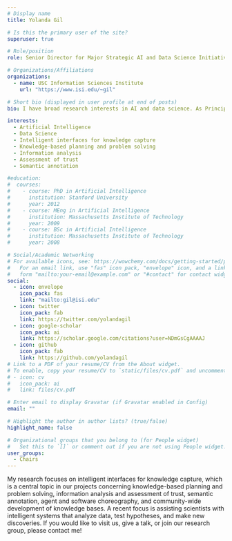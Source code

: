 ```yaml
---
# Display name
title: Yolanda Gil

# Is this the primary user of the site?
superuser: true

# Role/position
role: Senior Director for Major Strategic AI and Data Science Initiatives

# Organizations/Affiliations
organizations:
  - name: USC Information Sciences Institute
    url: "https://www.isi.edu/~gil"

# Short bio (displayed in user profile at end of posts)
bio: I have broad research interests in AI and data science. As Principal Scientist I lead the Interactive Knowledge Capture research group, which is part of AI@ISI.

interests:
  - Artificial Intelligence
  - Data Science
  - Intelligent interfaces for knowledge capture
  - Knowledge-based planning and problem solving
  - Information analysis
  - Assessment of trust
  - Semantic annotation

#education:
#  courses:
#    - course: PhD in Artificial Intelligence
#      institution: Stanford University
#      year: 2012
#    - course: MEng in Artificial Intelligence
#      institution: Massachusetts Institute of Technology
#      year: 2009
#    - course: BSc in Artificial Intelligence
#      institution: Massachusetts Institute of Technology
#      year: 2008

# Social/Academic Networking
# For available icons, see: https://wowchemy.com/docs/getting-started/page-builder/#icons
#   For an email link, use "fas" icon pack, "envelope" icon, and a link in the
#   form "mailto:your-email@example.com" or "#contact" for contact widget.
social:
  - icon: envelope
    icon_pack: fas
    link: "mailto:gil@isi.edu"
  - icon: twitter
    icon_pack: fab
    link: https://twitter.com/yolandagil
  - icon: google-scholar
    icon_pack: ai
    link: https://scholar.google.com/citations?user=NDmGsCgAAAAJ
  - icon: github
    icon_pack: fab
    link: https://github.com/yolandagil
# Link to a PDF of your resume/CV from the About widget.
# To enable, copy your resume/CV to `static/files/cv.pdf` and uncomment the lines below.
# - icon: cv
#   icon_pack: ai
#   link: files/cv.pdf

# Enter email to display Gravatar (if Gravatar enabled in Config)
email: ""

# Highlight the author in author lists? (true/false)
highlight_name: false

# Organizational groups that you belong to (for People widget)
#   Set this to `[]` or comment out if you are not using People widget.
user_groups:
  - Chairs
---
```


My research focuses on intelligent interfaces for knowledge capture, which is a central topic in our projects concerning knowledge-based planning and problem solving, information analysis and assessment of trust, semantic annotation, agent and software choreography, and community-wide development of knowledge bases. A recent focus is assisting scientists with intelligent systems that analyze data, test hypotheses, and make new discoveries. If you would like to visit us, give a talk, or join our research group, please contact me!
